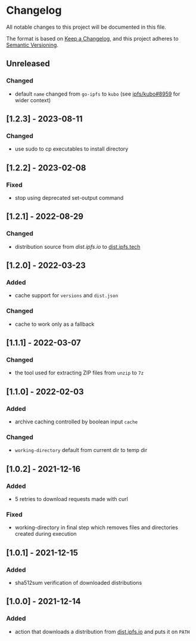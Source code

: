 # Changelog
All notable changes to this project will be documented in this file.

The format is based on [Keep a Changelog](https://keepachangelog.com/en/1.0.0/),
and this project adheres to [Semantic Versioning](https://semver.org/spec/v2.0.0.html).

## Unreleased
### Changed
- default `name` changed from `go-ipfs` to `kubo` (see [ipfs/kubo#8959](https://github.com/ipfs/kubo/issues/8959) for wider context)

## [1.2.3] - 2023-08-11
### Changed
- use sudo to cp executables to install directory

## [1.2.2] - 2023-02-08
### Fixed
- stop using deprecated set-output command

## [1.2.1] - 2022-08-29
### Changed
- distribution source from *dist.ipfs.io* to [dist.ipfs.tech](https://dist.ipfs.tech)

## [1.2.0] - 2022-03-23
### Added
- cache support for `versions` and `dist.json`

### Changed
- cache to work only as a fallback

## [1.1.1] - 2022-03-07
### Changed
- the tool used for extracting ZIP files from `unzip` to `7z`

## [1.1.0] - 2022-02-03
### Added
- archive caching controlled by boolean input `cache`

### Changed
- `working-directory` default from current dir to temp dir

## [1.0.2] - 2021-12-16
### Added
- 5 retries to download requests made with curl

### Fixed
- working-directory in final step which removes files and directories created during execution

## [1.0.1] - 2021-12-15
### Added
- sha512sum verification of downloaded distributions

## [1.0.0] - 2021-12-14
### Added
- action that downloads a distribution from [dist.ipfs.io](https://dist.ipfs.io) and puts it on `PATH`

